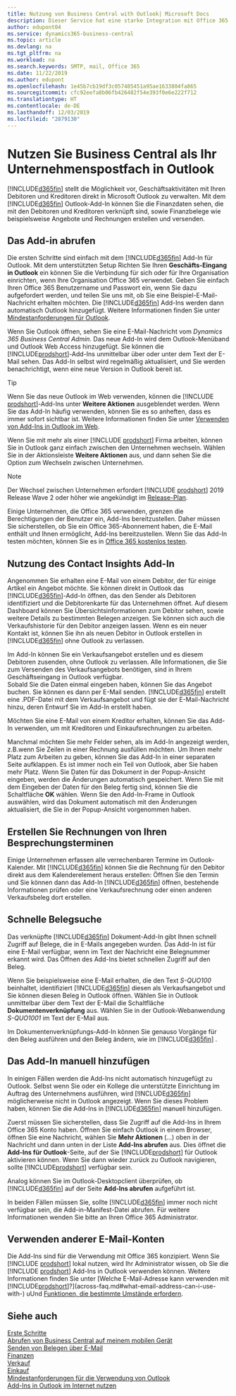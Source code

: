 ```yaml
---
title: Nutzung von Business Central with Outlook| Microsoft Docs
description: Dieser Service hat eine starke Integration mit Office 365 und macht es möglich, dass Sie Ihre Geschäftsaktivitäten und E-Mails mit Debitoren und Kreditoren direkt in Outlook verwalten können.
author: edupont04
ms.service: dynamics365-business-central
ms.topic: article
ms.devlang: na
ms.tgt_pltfrm: na
ms.workload: na
ms.search.keywords: SMTP, mail, Office 365
ms.date: 11/22/2019
ms.author: edupont
ms.openlocfilehash: 1e45b7cb19df3c057485451a95ae1633804fa865
ms.sourcegitcommit: cfc92eefa8b06fb426482f54e393f0e6e222f712
ms.translationtype: HT
ms.contentlocale: de-DE
ms.lasthandoff: 12/03/2019
ms.locfileid: "2879130"
---
```

# <a name="using-business-central-as-your-business-inbox-in-outlook"></a>Nutzen Sie Business Central als Ihr Unternehmenspostfach in Outlook

[!INCLUDE[d365fin](includes/d365fin_md.md)] stellt die Möglichkeit vor, Geschäftsaktivitäten mit Ihren Debitoren und Kreditoren direkt in Microsoft Outlook zu verwalten. Mit dem [!INCLUDE[d365fin](includes/d365fin_md.md)] Outlook-Add-In können Sie die Finanzdaten sehen, die mit den Debitoren und Kreditoren verknüpft sind, sowie Finanzbelege wie beispielsweise Angebote und Rechnungen erstellen und versenden.  

## <a name="getting-the-add-in"></a>Das Add-in abrufen
Die ersten Schritte sind einfach mit dem [!INCLUDE[d365fin](includes/d365fin_md.md)] Add-In für Outlook. Mit dem unterstützten Setup Richten Sie Ihren **Geschäfts-Eingang in Outlook** ein können Sie die Verbindung für sich oder für Ihre Organisation einrichten, wenn Ihre Organisation Office 365 verwendet. Geben Sie einfach Ihren Office 365 Benutzername und Passwort ein, wenn Sie dazu aufgefordert werden, und teilen Sie uns mit, ob Sie eine Beispiel-E-Mail-Nachricht erhalten möchten. Die [!INCLUDE[d365fin](includes/d365fin_md.md)] Add-Ins werden dann automatisch Outlook hinzugefügt. Weitere Informationen finden Sie unter [Mindestanforderungen für Outlook](product-requirements.md#outlook).  

Wenn Sie Outlook öffnen, sehen Sie eine E-Mail-Nachricht vom *Dynamics 365 Business Central Admin*. Das neue Add-In wird dem Outlook-Menüband und Outlook Web Access hinzugefügt. Sie können die [!INCLUDE[prodshort](includes/prodshort.md)]-Add-Ins unmittelbar über oder unter dem Text der E-Mail sehen. Das Add-In selbst wird regelmäßig aktualisiert, und Sie werden benachrichtigt, wenn eine neue Version in Outlook bereit ist.  

> [!TIP]
> Wenn Sie das neue Outlook im Web verwenden, können die [!INCLUDE [prodshort](includes/prodshort.md)]-Add-Ins unter **Weitere Aktionen** ausgeblendet werden. Wenn Sie das Add-In häufig verwenden, können Sie es so anheften, dass es immer sofort sichtbar ist. Weitere Informationen finden Sie unter [Verwenden von Add-Ins in Outlook im Web](https://support.office.com/article/using-add-ins-in-outlook-on-the-web-8f2ce816-5df4-44a5-958c-f7f9d6dabdce?ns=OLWAO365B&version=16).  

Wenn Sie mit mehr als einer [!INCLUDE [prodshort](includes/prodshort.md)] Firma arbeiten, können Sie in Outlook ganz einfach zwischen den Unternehmen wechseln. Wählen Sie in der Aktionsleiste **Weitere Aktionen** aus, und dann sehen Sie die Option zum Wechseln zwischen Unternehmen.  

<!--TEMP-->
> [!NOTE]
> Der Wechsel zwischen Unternehmen erfordert [!INCLUDE [prodshort](includes/prodshort.md)] 2019 Release Wave 2 oder höher wie angekündigt im [Release-Plan](/dynamics365-release-plan/2019wave2/dynamics365-business-central/switch-between-companies-business-inbox-outlook).

Einige Unternehmen, die Office 365 verwenden, grenzen die Berechtigungen der Benutzer ein, Add-Ins bereitzustellen. Daher müssen Sie sicherstellen, ob Sie ein Office 365-Abonnement haben, die E-Mail enthält und Ihnen ermöglicht, Add-Ins bereitzustellen. Wenn Sie das Add-In testen möchten, können Sie es in [Office 365 kostenlos testen](https://products.office.com/try).  

## <a name="using-the-contact-insights-add-in"></a>Nutzung des Contact Insights Add-In
Angenommen Sie erhalten eine E-Mail von einem Debitor, der für einige Artikel ein Angebot möchte. Sie können direkt in Outlook das [!INCLUDE[d365fin](includes/d365fin_md.md)]-Add-In öffnen, das den Sender als Debitoren identifiziert und die Debitorenkarte für das Unternehmen öffnet. Auf diesem Dashboard können Sie Übersichtsinformationen zum Debitor sehen, sowie weitere Details zu bestimmten Belegen anzeigen. Sie können sich auch die Verkaufshistorie für den Debitor anzeigen lassen. Wenn es ein neuer Kontakt ist, können Sie ihn als neuen Debitor in Outlook erstellen in [!INCLUDE[d365fin](includes/d365fin_md.md)] ohne Outlook zu verlassen.  

Im Add-In können Sie ein Verkaufsangebot erstellen und es diesem Debitoren zusenden, ohne Outlook zu verlassen. Alle Informationen, die Sie zum Versenden des Verkaufsangebots benötigen, sind in Ihrem Geschäftseingang in Outlook verfügbar.  
Sobald Sie die Daten einmal eingeben haben, können Sie das Angebot buchen. Sie können es dann per E-Mail senden. [!INCLUDE[d365fin](includes/d365fin_md.md)] erstellt eine .PDF-Datei mit dem Verkaufsangebot und fügt sie der E-Mail-Nachricht hinzu, deren Entwurf Sie im Add-In erstellt haben.  

Möchten Sie eine E-Mail von einem Kreditor erhalten, können Sie das Add-In verwenden, um mit Kreditoren und Einkaufsrechnungen zu arbeiten.  

Manchmal möchten Sie mehr Felder sehen, als im Add-In angezeigt werden, z.B.wenn Sie Zeilen in einer Rechnung ausfüllen möchten. Um Ihnen mehr Platz zum Arbeiten zu geben, können Sie das Add-In in einer separaten Seite aufklappen. Es ist immer noch ein Teil von Outlook, aber Sie haben mehr Platz. Wenn Sie Daten für das Dokument in der Popup-Ansicht eingeben, werden die Änderungen automatisch gespeichert. Wenn Sie mit dem Eingeben der Daten für den Beleg fertig sind, können Sie die Schaltfläche **OK** wählen. Wenn Sie den Add-In-Frame in Outlook auswählen, wird das Dokument automatisch mit den Änderungen aktualisiert, die Sie in der Popup-Ansicht vorgenommen haben.  

## <a name="creating-invoices-from-your-meeting-appointments"></a>Erstellen Sie Rechnungen von Ihren Besprechungsterminen
Einige Unternehmen erfassen alle verrechenbaren Termine im Outlook-Kalender. Mit [!INCLUDE[d365fin](includes/d365fin_md.md)] können Sie die Rechnung für den Debitor direkt aus dem Kalenderelement heraus erstellen: Öffnen Sie den Termin und Sie können dann das Add-In [!INCLUDE[d365fin](includes/d365fin_md.md)] öffnen, bestehende Informationen prüfen oder eine Verkaufsrechnung oder einen anderen Verkaufsbeleg dort erstellen.  

## <a name="doing-quick-document-lookup"></a>Schnelle Belegsuche
Das verknüpfte [!INCLUDE[d365fin](includes/d365fin_md.md)] Dokument-Add-In gibt Ihnen schnell Zugriff auf Belege, die in E-Mails angegeben wurden. Das Add-In ist für eine E-Mail verfügbar, wenn im Text der Nachricht eine Belegnummer erkannt wird. Das Öffnen des Add-Ins bietet schnellen Zugriff auf den Beleg.  

Wenn Sie beispielsweise eine E-Mail erhalten, die den Text *S-QUO100* beinhaltet, identifiziert [!INCLUDE[d365fin](includes/d365fin_md.md)] diesen als Verkaufsangebot und Sie können diesen Beleg in Outlook öffnen. Wählen Sie in Outlook unmittelbar über dem Text der E-Mail die Schaltfläche **Dokumentenverknüpfung** aus. Wählen Sie in der Outlook-Webanwendung *S-QUO1001* im Text der E-Mail aus.  

Im Dokumentenverknüpfungs-Add-In können Sie genauso Vorgänge für den Beleg ausführen und den Beleg ändern, wie im [!INCLUDE[d365fin](includes/d365fin_md.md)] .

## <a name="adding-the-add-ins-manually"></a>Das Add-In manuell hinzufügen
In einigen Fällen werden die Add-Ins nicht automatisch hinzugefügt zu Outlook. Selbst wenn Sie oder ein Kollege die unterstützte Einrichtung im Auftrag des Unternehmens ausführen, wird [!INCLUDE[d365fin](includes/d365fin_md.md)] möglicherweise nicht in Outlook angezeigt. Wenn Sie dieses Problem haben, können Sie die Add-Ins in [!INCLUDE[d365fin](includes/d365fin_md.md)] manuell hinzufügen.  

Zuerst müssen Sie sicherstellen, dass Sie Zugriff auf die Add-Ins in Ihrem Office 365 Konto haben. Öffnen Sie einfach Outlook in einem Browser, öffnen Sie eine Nachricht, wählen Sie **Mehr Aktionen** (...) oben in der Nachricht und dann unten in der Liste **Add-Ins abrufen** aus. Dies öffnet die **Add-Ins für Outlook**-Seite, auf der Sie [!INCLUDE[prodshort](includes/prodshort.md)] für Outlook aktivieren können. Wenn Sie dann wieder zurück zu Outlook navigieren, sollte [!INCLUDE[prodshort](includes/prodshort.md)] verfügbar sein.  

Analog können Sie im Outlook-Desktopclient überprüfen, ob [!INCLUDE[d365fin](includes/d365fin_md.md)] auf der Seite **Add-Ins abrufen** aufgeführt ist.  

In beiden Fällen müssen Sie, sollte [!INCLUDE[d365fin](includes/d365fin_md.md)] immer noch nicht verfügbar sein, die Add-in-Manifest-Datei abrufen. Für weitere Informationen wenden Sie bitte an Ihren Office 365 Administrator.

## <a name="using-other-email-accounts"></a>Verwenden anderer E-Mail-Konten

Die Add-Ins sind für die Verwendung mit Office 365 konzipiert. Wenn Sie [!INCLUDE [prodshort](includes/prodshort.md)] lokal nutzen, wird Ihr Administrator wissen, ob Sie die [!INCLUDE [prodshort](includes/prodshort.md)] Add-Ins in Outlook verwenden können. Weitere Informationen finden Sie unter [Welche E-Mail-Adresse kann verwenden mit [!INCLUDE[prodshort](includes/prodshort.md)]?](across-faq.md#what-email-address-can-i-use-with-) uUnd [Funktionen, die bestimmte Umstände erfordern](/dynamics365/business-central/dev-itpro/features-not-implemented-on-premises#features-that-require-specific-circumstances).  

## <a name="see-also"></a>Siehe auch

[Erste Schritte](product-get-started.md)  
[Abrufen von Business Central auf meinem mobilen Gerät](install-mobile-app.md)  
[Senden von Belegen über E-Mail](ui-how-send-documents-email.md)  
[Finanzen](finance.md)  
[Verkauf](sales-manage-sales.md)  
[Einkauf](purchasing-manage-purchasing.md)  
[Mindestanforderungen für die Verwendung von Outlook](product-requirements.md#outlook)  
[Add-Ins in Outlook im Internet nutzen](https://support.office.com/article/Using-Add-ins-in-Outlook-on-the-web-8f2ce816-5df4-44a5-958c-f7f9d6dabdce?appver=OWB150)  
